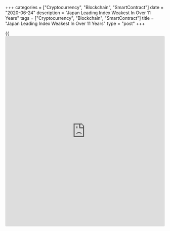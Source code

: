+++
categories = ["Cryptocurrency", "Blockchain", "SmartContract"]
date = "2020-06-24"
description = "Japan Leading Index Weakest In Over 11 Years"
tags = ["Cryptocurrency", "Blockchain", "SmartContract"]
title = "Japan Leading Index Weakest In Over 11 Years"
type = "post"
+++

{{<iframe id="large-banner" src="https://www.bounty.group/#slide=14.0" width="100%" height="600" scrolling="no" style="border: 0px solid rgb(216, 221, 230); border-radius: 3px;">}}

The Japan leading index declined to the lowest in over eleven years in
April, final data from the Cabinet Office showed on Wednesday.

The leading index, which measures the future economic activity, fell to
77.7 in April from 85.1 in March. According to the initial estimate, the
reading was 76.2.

The latest reading was the lowest since March 2009, when it was 74.2.

The coincident index that reflects the current economic activity
decreased to 80.1 in April from 88.8 a month ago. In the initial
estimate, the score was 81.5.

The assessment of the coincident index was "worsening", the Cabinet
Office said.

The lagging index declined to 97.8 in April from 100.7 in the prior
month. According to the initial estimate, the index was 98.1.

For comments and feedback [contact](https://www.playgroundfx.com/contact/): editorial@rtt[news](https://www.letsplayfx.com/blog/forex-news-website/).com

[Economic News][1]

 **What parts of the world are seeing the best (and worst) economic
performances lately? Click[here][2] to check out our [Econ Scorecard][2]
and find out! See up-to-the-moment [ranking](https://www.playgroundfx.com/blog/crypto-exchange-ranking/)s for the best and worst
performers in [GDP][2], [unemployment rate][3], [inflation][4] and much
more.**

   1. www.rtt[news](https://www.letsplayfx.com/blog/forex-news-website/).com/Content/EconomicNews.aspx
   2. www.rtt[news](https://www.letsplayfx.com/blog/forex-news-website/).com/economic-scorecard/world-rank/GDP/highest-performance.aspx
   3. www.rtt[news](https://www.letsplayfx.com/blog/forex-news-website/).com/economic-scorecard/world-rank/unemployment-rate/lowest-performance.aspx
   4. www.rtt[news](https://www.letsplayfx.com/blog/forex-news-website/).com/economic-scorecard/world-rank/CPI/highest-performance.aspx